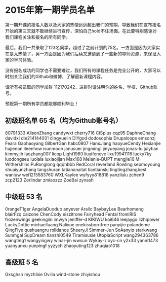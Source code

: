 # 2015年第一期学员名单

第一期开课的报名人数以及大家的热情远远超出我们的预期，导致我们在宣布报名开始的第三天就不敢继续进行宣传，深怕自己hold不住场面。在此要特别感谢对我们课程关注和报名的所有同学。

最后，我们一共录取了123名同学，超过了之前计划的75名，一方面是因为大家实在是太热情了，另一方面是因为我们后续又邀请到了一些新的导师资源，来保证大家的学习体验。

没有报名成功的同学也不需要难过，我们所有的课程任务是完全公开的，大家可以时刻关注我们的Github和微博，了解最新课程内容。

请所有被录取的同学加群 112170242，进群时请注明你的姓名、学校、Github账号。

预祝第一期所有学员都能够顺利毕业！

## 初级班名单 65 名（均为Github账号名）

80791333
AlisonZhang
candywxt
cherry716
CiSplus
cqz95
DaphneChang
davidxi
die214144031
dingyuelin
DIYgod
dodosophia
Drupaloops
emsonzj
Feara
Gaohaoyang
GilbertGan
habc0807
HansJiang
haoyueCendy
Hexianjie
hujienan
ileenhow
isunmoon
janusuer
jingmingl
jinyueyang
jonas-lu
julytian
kimmyjih
laozhang007
licop
Light1980
liuyifeneve
lixu19941116
lucky7ky
luodongseu
luolala
luxiaojijan
Max168
Melanie-BUPT
mengjie16
M-Withershins
PuRonglong
qqqhbbb
RedCoral
reverland
Rowling
sepmoyoung
shuaiyunzhang
tangshuran
tatiananaitat
tiantianskj
tingtingzhangbest
wanluw
wei1215583760
WXLKaylee
wyfyyy818818
yanzilulu
zchen9
zcp2123
Zerlindar
zmiaozzz
ZoeBai
zynash


## 中级班 53 名

0rangeT1ger
AngelaDuoduo
anyever
Aralic
BaybayLee
Bearhomeng
blairFzq
caizone
ChenCody
eiszitrone
Fairyhead
Fental
fromIRIS
frozenwings
geekingiin
imwyh
jeniffer-d
KIKIWU
koi646
leejaygo
lizhipower
LuckyDottie
michaelluang
Nalixue
onekissbornfree
panyijie
polandeme
QingFlye
qushuangru
rolldance
SheeryJi
Simmer-Jun
SoAanyip
starkwang
Sunmgal
SupDream
tianzhi0549
Tiramisusie 
UtopiaScript
wang294363786
wangting1
wangyingwy
winar-jin
wwsun
Wykay-z
xyc-cn
y2x33
yanni1473
yuanyunxu
yunpingf
yyzych
zhaoyuting123
zhuqiao1018

## 高级班 5 名

Gxsghsn
myzhibie
Ovilia
wind-stone
zhiyishou
